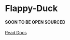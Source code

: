 # Flappy-Duck

#### SOON TO BE OPEN SOURCED

[Read Docs](https://flappyduck-organization.gitbook.io/flappy-duck/rewards-and-halving-schedule)
